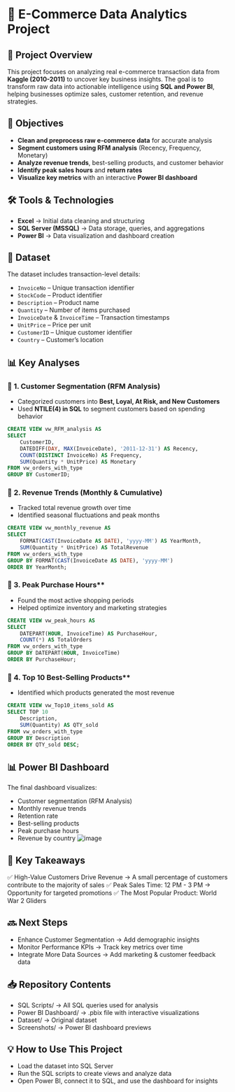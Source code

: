 # 🛒 E-Commerce Data Analytics Project  

## 📌 Project Overview  
This project focuses on analyzing real e-commerce transaction data from **Kaggle (2010-2011)** to uncover key business insights. The goal is to transform raw data into actionable intelligence using **SQL and Power BI**, helping businesses optimize sales, customer retention, and revenue strategies.  

## 🎯 Objectives  
- **Clean and preprocess raw e-commerce data** for accurate analysis  
- **Segment customers using RFM analysis** (Recency, Frequency, Monetary)  
- **Analyze revenue trends**, best-selling products, and customer behavior  
- **Identify peak sales hours** and **return rates**  
- **Visualize key metrics** with an interactive **Power BI dashboard**  

## 🛠 Tools & Technologies  
- **Excel** → Initial data cleaning and structuring  
- **SQL Server (MSSQL)** → Data storage, queries, and aggregations  
- **Power BI** → Data visualization and dashboard creation  

## 📂 Dataset  
The dataset includes transaction-level details:  
- `InvoiceNo` – Unique transaction identifier  
- `StockCode` – Product identifier  
- `Description` – Product name  
- `Quantity` – Number of items purchased  
- `InvoiceDate` & `InvoiceTime` – Transaction timestamps  
- `UnitPrice` – Price per unit  
- `CustomerID` – Unique customer identifier  
- `Country` – Customer’s location  

## 📊 Key Analyses  

### 🔹 **1. Customer Segmentation (RFM Analysis)**  
- Categorized customers into **Best, Loyal, At Risk, and New Customers**  
- Used **NTILE(4) in SQL** to segment customers based on spending behavior  

```sql
CREATE VIEW vw_RFM_analysis AS
SELECT 
    CustomerID,
    DATEDIFF(DAY, MAX(InvoiceDate), '2011-12-31') AS Recency,
    COUNT(DISTINCT InvoiceNo) AS Frequency,
    SUM(Quantity * UnitPrice) AS Monetary
FROM vw_orders_with_type
GROUP BY CustomerID;
```
### 🔹 **2. Revenue Trends (Monthly & Cumulative)**
- Tracked total revenue growth over time
- Identified seasonal fluctuations and peak months
```sql
CREATE VIEW vw_monthly_revenue AS
SELECT 
    FORMAT(CAST(InvoiceDate AS DATE), 'yyyy-MM') AS YearMonth,
    SUM(Quantity * UnitPrice) AS TotalRevenue
FROM vw_orders_with_type
GROUP BY FORMAT(CAST(InvoiceDate AS DATE), 'yyyy-MM')
ORDER BY YearMonth;
```
### 🔹 3. Peak Purchase Hours**
- Found the most active shopping periods
- Helped optimize inventory and marketing strategies
```sql
CREATE VIEW vw_peak_hours AS
SELECT 
    DATEPART(HOUR, InvoiceTime) AS PurchaseHour,
    COUNT(*) AS TotalOrders
FROM vw_orders_with_type
GROUP BY DATEPART(HOUR, InvoiceTime)
ORDER BY PurchaseHour;
```
### 🔹 4. Top 10 Best-Selling Products**
- Identified which products generated the most revenue
```sql
CREATE VIEW vw_Top10_items_sold AS
SELECT TOP 10
    Description,
    SUM(Quantity) AS QTY_sold
FROM vw_orders_with_type
GROUP BY Description
ORDER BY QTY_sold DESC;
```
## 📊 Power BI Dashboard
The final dashboard visualizes:

- Customer segmentation (RFM Analysis)
- Monthly revenue trends
- Retention rate
- Best-selling products
- Peak purchase hours
- Revenue by country
![image](https://github.com/user-attachments/assets/a46029e1-5da2-46b2-b91e-6a8cf34d0526)

## 📌 Key Takeaways
✅ High-Value Customers Drive Revenue → A small percentage of customers contribute to the majority of sales
✅ Peak Sales Time: 12 PM - 3 PM → Opportunity for targeted promotions
✅ The Most Popular Product: World War 2 Gliders

## 🔜 Next Steps
- Enhance Customer Segmentation → Add demographic insights
- Monitor Performance KPIs → Track key metrics over time
- Integrate More Data Sources → Add marketing & customer feedback data
## 📥 Repository Contents
- SQL Scripts/ → All SQL queries used for analysis
- Power BI Dashboard/ → .pbix file with interactive visualizations
- Dataset/ → Original dataset
- Screenshots/ → Power BI dashboard previews
## 💡 How to Use This Project
- Load the dataset into SQL Server
- Run the SQL scripts to create views and analyze data
- Open Power BI, connect it to SQL, and use the dashboard for insights
